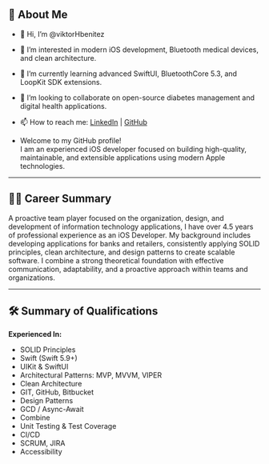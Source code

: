## 👋 About Me

- 👋 Hi, I’m @viktorHbenitez
- 👀 I’m interested in modern iOS development, Bluetooth medical devices, and clean architecture.
- 🌱 I’m currently learning advanced SwiftUI, BluetoothCore 5.3, and LoopKit SDK extensions.
- 💞️ I’m looking to collaborate on open-source diabetes management and digital health applications.
- 📫 How to reach me: [LinkedIn](https://www.linkedin.com/in/viktorHbenitez/) | [GitHub](https://github.com/viktorHbenitez)

- Welcome to my GitHub profile!  
I am an experienced iOS developer focused on building high-quality, maintainable, and extensible applications using modern Apple technologies.

---

## 👨‍💻 Career Summary

A proactive team player focused on the organization, design, and development of information technology applications, I have over 4.5 years of professional experience as an iOS Developer. My background includes developing applications for banks and retailers, consistently applying SOLID principles, clean architecture, and design patterns to create scalable software. I combine a strong theoretical foundation with effective communication, adaptability, and a proactive approach within teams and organizations.

---

## 🛠️ Summary of Qualifications

**Experienced In:**
- SOLID Principles
- Swift (Swift 5.9+)
- UIKit & SwiftUI
- Architectural Patterns: MVP, MVVM, VIPER
- Clean Architecture
- GIT, GitHub, Bitbucket
- Design Patterns
- GCD / Async-Await
- Combine
- Unit Testing & Test Coverage
- CI/CD
- SCRUM, JIRA
- Accessibility


<!---
viktorHbenitez/viktorHbenitez is a ✨ special ✨ repository because its `README.md` (this file) appears on your GitHub profile.
You can click the Preview link to take a look at your changes.
--->
